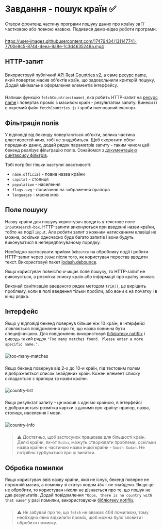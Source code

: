 # Завдання - пошук країн :white_check_mark:

###
Створи фронтенд частину програми пошуку даних про країну за її частковою або повною назвою. Подивися демо-відео роботи програми.

###
https://user-images.githubusercontent.com/17479434/131147741-7700e8c5-8744-4eea-8a8e-1c3d4635248a.mp4
###

## HTTP-запит
###
Використовуй публічний [API Rest Countries v2](https://restcountries.com/), а саме [ресурс name](https://restcountries.com/#api-endpoints-v3-name), який повертає масив об'єктів країн, що задовольнили критерій пошуку. Додай мінімальне оформлення елементів інтерфейсу.
###
Напиши функцію `fetchCountries(name)`, яка робить HTTP-запит на [ресурс name](https://restcountries.com/#api-endpoints-v3-name) і повертає проміс з масивом країн - результатом запиту. Винеси її в окремий файл `fetchCountries.js` і зроби іменований експорт.
###

## Фільтрація полів
У відповіді від бекенду повертаються об'єкти, велика частина властивостей яких, тобі не знадобиться. Щоб скоротити обсяг переданих даних, додай рядок параметрів запиту - таким чином цей бекенд реалізує фільтрацію полів. Ознайомся з [документацією синтаксису фільтрів](https://restcountries.com/#filter-response).

Тобі потрібні тільки наступні властивості:

- `name.official` - повна назва країни
- `capital` - столиця
- `population` - населення
- `flags.svg` - посилання на зображення прапора
- `languages` - масив мов
###

## Поле пошуку
Назву країни для пошуку користувач вводить у текстове поле `input#search-box`. HTTP-запити виконуються при введенні назви країни, тобто на події `input`. Але робити запит з кожним натисканням клавіші не можна, оскільки одночасно буде багато запитів і вони будуть виконуватися в непередбачуваному порядку.

Необхідно застосувати прийом `Debounce` на обробнику події і робити HTTP-запит через `300мс` після того, як користувач перестав вводити текст. Використовуй пакет [lodash.debounce](https://www.npmjs.com/package/lodash.debounce).

Якщо користувач повністю очищає поле пошуку, то HTTP-запит не виконується, а розмітка списку країн або інформації про країну зникає.

Виконай санітизацію введеного рядка методом `trim()`, це вирішить проблему, коли в полі введення тільки пробіли, або вони є на початку і в кінці рядка.
###

## Інтерфейс
Якщо у відповіді бекенд повернув більше ніж 10 країн, в інтерфейсі з'являється повідомлення про те, що назва повинна бути специфічнішою. Для повідомлень використовуй [бібліотеку notiflix](https://github.com/notiflix/Notiflix#readme) і виводь такий рядок `"Too many matches found. Please enter a more specific name."`.
###
![too-many-matches](https://user-images.githubusercontent.com/111852661/221141749-dc3bd61d-d7e0-42ef-8dd1-d2612a4f9793.png)
###
Якщо бекенд повернув від 2-х до 10-и країн, під тестовим полем відображається список знайдених країн. Кожен елемент списку складається з прапора та назви країни.
###
![country-list](https://user-images.githubusercontent.com/111852661/221142052-79427e03-d9b3-4238-9237-1503d7410b07.png)
###
Якщо результат запиту - це масив з однією країною, в інтерфейсі відображається розмітка картки з даними про країну: прапор, назва, столиця, населення і мови.
###
![country-info](https://user-images.githubusercontent.com/111852661/221142236-c5b0288c-e6b1-4817-8ca6-994cb98e0efd.png)
###
> ⚠️ Достатньо, щоб застосунок працював для більшості країн. Деякі країни, як-от
> `Sudan`, можуть створювати проблеми, оскільки назва країни є частиною назви
> іншої країни - `South Sudan`. Не потрібно турбуватися про ці винятки.

###
## Обробка помилки
Якщо користувач ввів назву країни, якої не існує, бекенд поверне не порожній масив, а помилку зі статус кодом `404` - не знайдено. Якщо це не обробити, то користувач ніколи не дізнається про те, що пошук не дав результатів. Додай повідомлення `"Oops, there is no country with that name"` у разі помилки, використовуючи [бібліотеку notiflix](https://github.com/notiflix/Notiflix#readme).
###
> ⚠️ Не забувай про те, що `fetch` не вважає 404 помилкою, тому необхідно явно
> відхилити проміс, щоб можна було зловити і обробити помилку.
